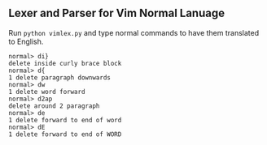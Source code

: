 ## Lexer and Parser for Vim Normal Lanuage

Run `python vimlex.py` and type normal commands to have them translated to
English.

```text
normal> di}
delete inside curly brace block
normal> d{
1 delete paragraph downwards
normal> dw
1 delete word forward
normal> d2ap
delete around 2 paragraph
normal> de
1 delete forward to end of word
normal> dE
1 delete forward to end of WORD
```
